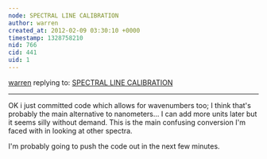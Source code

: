 ```yaml
---
node: SPECTRAL LINE CALIBRATION
author: warren
created_at: 2012-02-09 03:30:10 +0000
timestamp: 1328758210
nid: 766
cid: 441
uid: 1
---
```




[warren](../profile/warren) replying to: [SPECTRAL LINE CALIBRATION](../notes/xiphmont/2-8-2012/spectral-line-calibration)

----
OK i just committed code which allows for wavenumbers too; I think that's probably the main alternative to nanometers... I can add more units later but it seems silly without demand. This is the main confusing conversion I'm faced with in looking at other spectra.

I'm probably going to push the code out in the next few minutes. 